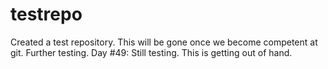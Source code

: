 # testrepo
Created a test repository. This will be gone once we become competent at git.
Further testing.
Day #49: Still testing.
This is getting out of hand.
